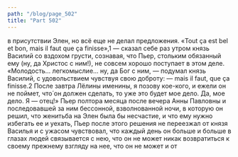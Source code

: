 ```yaml
---
path: "/blog/page_502"
title: "Part 502"
---
```


 в присутствии Элен, но всё еще не делал предложения.
«Tout ça est bel et bon, mais il faut que ça finisse»,1 — сказал себе раз утром князь Василий со вздохом грусти, сознавая, что Пьер, стольким обязанный ему (ну, да Христос с ним!), не совсем хорошо поступает в этом деле. «Молодость... легкомыслие... ну, да Бог с ним, — подумал князь Василий, с удовольствием чувствуя свою доброту: — mais il faut, que ça finisse.2 После завтра Лёлины именины, я позову кое-кого, и ежели он не поймет, что́ он должен сделать, то уже это будет мое дело. Да, мое дело. Я — отец!»
Пьер полтора месяца после вечера Анны Павловны и последовавшей за ним бессонной, взволнованной ночи, в которую он решил, что женитьба на Элен была бы несчастие, и что ему нужно избегать ее и уехать, Пьер после этого решения не переезжал от князя Василья и с ужасом чувствовал, что каждый день он больше и больше в глазах людей связывается с нею, что он не может никак возвратиться к своему прежнему взгляду на нее, что он не может и от
